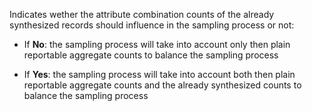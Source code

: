 Indicates wether the attribute combination counts of the already synthesized records should influence in the sampling process or not:

- If **No**: the sampling process will take into account only then plain reportable aggregate counts to balance the sampling process

- If **Yes**: the sampling process will take into account both then plain reportable aggregate counts and the already synthesized counts to balance the sampling process